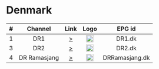 <h1>Denmark</h1>

| #   | Channel        | Link  | Logo | EPG id |
|:---:|:--------------:|:-----:|:----:|:------:|
| 1   | DR1     | [>](https://drlive01texthls.akamaized.net/hls/live/2014186/drlive01text/master.m3u8) | <img height="20" src="https://i.imgur.com/wEq8UnG.png"/> | DR1.dk |
| 3   | DR2       | [>](https://drlive02texthls.akamaized.net/hls/live/2014188/drlive02text/master.m3u8) | <img height="20" src="https://i.imgur.com/b79UKYN.png"/> | DR2.dk |
| 4   | DR Ramasjang   | [>](https://drlive03texthls.akamaized.net/hls/live/2014191/drlive03text/master.m3u8) | <img height="20" src="https://i.imgur.com/YD0z2mN.png"/> | DRRamasjang.dk |
